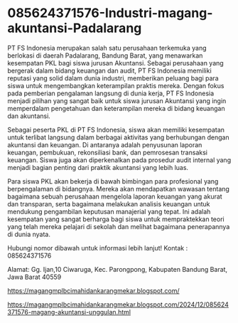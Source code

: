 # 085624371576-Industri-magang-akuntansi-Padalarang
PT FS Indonesia merupakan salah satu perusahaan terkemuka yang berlokasi di daerah Padalarang, Bandung Barat, yang menawarkan kesempatan PKL bagi siswa jurusan Akuntansi. Sebagai perusahaan yang bergerak dalam bidang keuangan dan audit, PT FS Indonesia memiliki reputasi yang solid dalam dunia industri, memberikan peluang bagi para siswa untuk mengembangkan keterampilan praktis mereka. Dengan fokus pada pemberian pengalaman langsung di dunia kerja, PT FS Indonesia menjadi pilihan yang sangat baik untuk siswa jurusan Akuntansi yang ingin memperdalam pengetahuan dan keterampilan mereka di bidang keuangan dan akuntansi.

Sebagai peserta PKL di PT FS Indonesia, siswa akan memiliki kesempatan untuk terlibat langsung dalam berbagai aktivitas yang berhubungan dengan akuntansi dan keuangan. Di antaranya adalah penyusunan laporan keuangan, pembukuan, rekonsiliasi bank, dan pemrosesan transaksi keuangan. Siswa juga akan diperkenalkan pada prosedur audit internal yang menjadi bagian penting dari praktik akuntansi yang lebih luas.

Para siswa PKL akan bekerja di bawah bimbingan para profesional yang berpengalaman di bidangnya. Mereka akan mendapatkan wawasan tentang bagaimana sebuah perusahaan mengelola laporan keuangan yang akurat dan transparan, serta bagaimana melakukan analisis keuangan untuk mendukung pengambilan keputusan manajerial yang tepat. Ini adalah kesempatan yang sangat berharga bagi siswa untuk mempraktekkan teori yang telah mereka pelajari di sekolah dan melihat bagaimana penerapannya di dunia nyata.

Hubungi nomor dibawah untuk informasi lebih lanjut!
Kontak :
085624371576

Alamat:
Gg. Ijan,10 Ciwaruga, Kec. Parongpong, Kabupaten Bandung Barat, Jawa Barat 40559

https://magangmplbcimahidankarangmekar.blogspot.com/

https://magangmplbcimahidankarangmekar.blogspot.com/2024/12/085624371576-magang-akuntansi-unggulan.html
